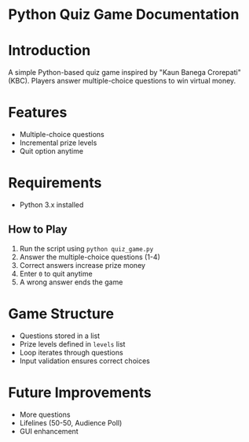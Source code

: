 # Python Quiz Game Documentation

# Introduction
A simple Python-based quiz game inspired by "Kaun Banega Crorepati" (KBC). Players answer multiple-choice questions to win virtual money.

# Features
- Multiple-choice questions
- Incremental prize levels
- Quit option anytime

# Requirements
- Python 3.x installed

## How to Play
1. Run the script using `python quiz_game.py`
2. Answer the multiple-choice questions (1-4)
3. Correct answers increase prize money
4. Enter `0` to quit anytime
5. A wrong answer ends the game

# Game Structure
- Questions stored in a list
- Prize levels defined in `levels` list
- Loop iterates through questions
- Input validation ensures correct choices

# Future Improvements
- More questions
- Lifelines (50-50, Audience Poll)
- GUI enhancement
